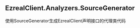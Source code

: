 ## EzrealClient.Analyzers.SourceGenerator　　　　　　　　　　　　　　　　　　
使用SourceGenerator生成EzrealClient声明接口的代理类代码